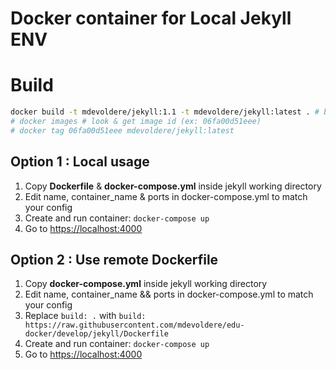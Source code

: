 # Docker container for Local Jekyll ENV 

# Build 

```bash
docker build -t mdevoldere/jekyll:1.1 -t mdevoldere/jekyll:latest . # build image 
# docker images # look & get image id (ex: 06fa00d51eee)
# docker tag 06fa00d51eee mdevoldere/jekyll:latest
```

## Option 1 : Local usage 

1. Copy **Dockerfile** & **docker-compose.yml** inside jekyll working directory
2. Edit name, container_name & ports in docker-compose.yml to match your config
3. Create and run container: `docker-compose up`
4. Go to [https://localhost:4000](https://localhost:4000) 

## Option 2 : Use remote Dockerfile 

1. Copy **docker-compose.yml** inside jekyll working directory
2. Edit name, container_name && ports in docker-compose.yml to match your config
3. Replace `build: .` with `build: https://raw.githubusercontent.com/mdevoldere/edu-docker/develop/jekyll/Dockerfile`  
4. Create and run container: `docker-compose up`
5. Go to [https://localhost:4000](https://localhost:4000) 
